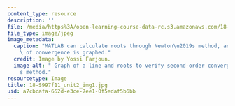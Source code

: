 ```yaml
---
content_type: resource
description: ''
file: /media/https%3A/open-learning-course-data-rc.s3.amazonaws.com/18-s997-introduction-to-matlab-programming-fall-2011/a7cbcafa652de3ce7ee10f5edaf5b6bb_18-S997f11_unit2_img1.jpg
file_type: image/jpeg
image_metadata:
  caption: "MATLAB can calculate roots through Newton\u2019s method, and verification\
    \ of convergence is graphed."
  credit: Image by Yossi Farjoun.
  image-alt: " Graph of a line and roots to verify second-order convergence of Newton\u2019\
    s method."
resourcetype: Image
title: 18-S997f11_unit2_img1.jpg
uid: a7cbcafa-652d-e3ce-7ee1-0f5edaf5b6bb
---
```

